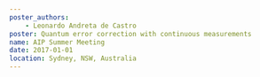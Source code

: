 ```yaml
---
poster_authors:
    - Leonardo Andreta de Castro
poster: Quantum error correction with continuous measurements
name: AIP Summer Meeting
date: 2017-01-01
location: Sydney, NSW, Australia
---
```

